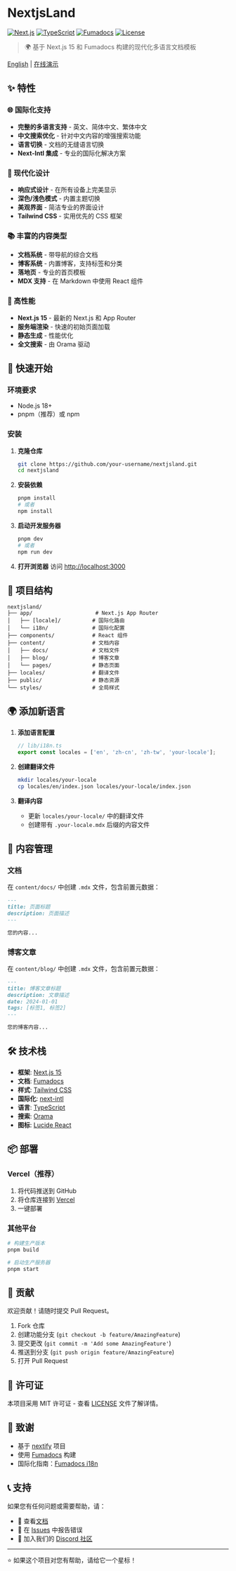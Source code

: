 # NextjsLand

[![Next.js](https://img.shields.io/badge/Next.js-15-black)](https://nextjs.org/)
[![TypeScript](https://img.shields.io/badge/TypeScript-5.7-blue)](https://www.typescriptlang.org/)
[![Fumadocs](https://img.shields.io/badge/Fumadocs-14.5-green)](https://fumadocs.vercel.app/)
[![License](https://img.shields.io/badge/License-MIT-yellow.svg)](LICENSE)

> 🌍 基于 Next.js 15 和 Fumadocs 构建的现代化多语言文档模板

[English](./README.md) | [在线演示](https://your-demo-url.com)

## ✨ 特性

### 🌐 国际化支持
- **完整的多语言支持** - 英文、简体中文、繁体中文
- **中文搜索优化** - 针对中文内容的增强搜索功能
- **语言切换** - 文档的无缝语言切换
- **Next-Intl 集成** - 专业的国际化解决方案

### 🎨 现代化设计
- **响应式设计** - 在所有设备上完美显示
- **深色/浅色模式** - 内置主题切换
- **美观界面** - 简洁专业的界面设计
- **Tailwind CSS** - 实用优先的 CSS 框架

### 📚 丰富的内容类型
- **文档系统** - 带导航的综合文档
- **博客系统** - 内置博客，支持标签和分类
- **落地页** - 专业的首页模板
- **MDX 支持** - 在 Markdown 中使用 React 组件

### 🚀 高性能
- **Next.js 15** - 最新的 Next.js 和 App Router
- **服务端渲染** - 快速的初始页面加载
- **静态生成** - 性能优化
- **全文搜索** - 由 Orama 驱动

## 🚀 快速开始

### 环境要求

- Node.js 18+ 
- pnpm（推荐）或 npm

### 安装

1. **克隆仓库**
   ```bash
   git clone https://github.com/your-username/nextjsland.git
   cd nextjsland
   ```

2. **安装依赖**
   ```bash
   pnpm install
   # 或者
   npm install
   ```

3. **启动开发服务器**
   ```bash
   pnpm dev
   # 或者
   npm run dev
   ```

4. **打开浏览器**
   访问 [http://localhost:3000](http://localhost:3000)

## 📁 项目结构

```
nextjsland/
├── app/                    # Next.js App Router
│   ├── [locale]/          # 国际化路由
│   └── i18n/              # 国际化配置
├── components/            # React 组件
├── content/               # 文档内容
│   ├── docs/              # 文档文件
│   ├── blog/              # 博客文章
│   └── pages/             # 静态页面
├── locales/               # 翻译文件
├── public/                # 静态资源
└── styles/                # 全局样式
```

## 🌍 添加新语言

1. **添加语言配置**
   ```typescript
   // lib/i18n.ts
   export const locales = ['en', 'zh-cn', 'zh-tw', 'your-locale'];
   ```

2. **创建翻译文件**
   ```bash
   mkdir locales/your-locale
   cp locales/en/index.json locales/your-locale/index.json
   ```

3. **翻译内容**
   - 更新 `locales/your-locale/` 中的翻译文件
   - 创建带有 `.your-locale.mdx` 后缀的内容文件

## 📝 内容管理

### 文档
在 `content/docs/` 中创建 `.mdx` 文件，包含前置元数据：

```markdown
---
title: 页面标题
description: 页面描述
---

您的内容...
```

### 博客文章
在 `content/blog/` 中创建 `.mdx` 文件，包含前置元数据：

```markdown
---
title: 博客文章标题
description: 文章描述
date: 2024-01-01
tags: [标签1, 标签2]
---

您的博客内容...
```

## 🛠️ 技术栈

- **框架**: [Next.js 15](https://nextjs.org/)
- **文档**: [Fumadocs](https://fumadocs.vercel.app/)
- **样式**: [Tailwind CSS](https://tailwindcss.com/)
- **国际化**: [next-intl](https://next-intl-docs.vercel.app/)
- **语言**: [TypeScript](https://www.typescriptlang.org/)
- **搜索**: [Orama](https://oramasearch.com/)
- **图标**: [Lucide React](https://lucide.dev/)

## 📦 部署

### Vercel（推荐）

1. 将代码推送到 GitHub
2. 将仓库连接到 [Vercel](https://vercel.com/)
3. 一键部署

### 其他平台

```bash
# 构建生产版本
pnpm build

# 启动生产服务器
pnpm start
```

## 🤝 贡献

欢迎贡献！请随时提交 Pull Request。

1. Fork 仓库
2. 创建功能分支 (`git checkout -b feature/AmazingFeature`)
3. 提交更改 (`git commit -m 'Add some AmazingFeature'`)
4. 推送到分支 (`git push origin feature/AmazingFeature`)
5. 打开 Pull Request

## 📄 许可证

本项目采用 MIT 许可证 - 查看 [LICENSE](LICENSE) 文件了解详情。

## 🙏 致谢

- 基于 [nextify](https://github.com/frontendweb3/nextify) 项目
- 使用 [Fumadocs](https://fumadocs.vercel.app/) 构建
- 国际化指南：[Fumadocs i18n](https://fumadocs.vercel.app/docs/ui/internationalization)

## 📞 支持

如果您有任何问题或需要帮助，请：

- 📖 查看[文档](https://your-docs-url.com)
- 🐛 在 [Issues](https://github.com/your-username/nextjsland/issues) 中报告错误
- 💬 加入我们的 [Discord 社区](https://discord.gg/your-invite)

---

⭐ 如果这个项目对您有帮助，请给它一个星标！